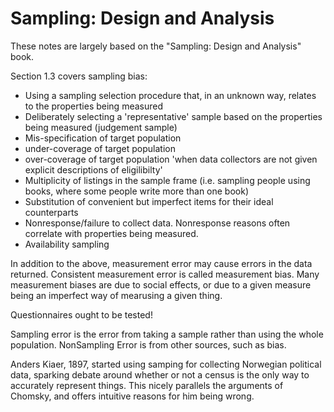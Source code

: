 Sampling: Design and Analysis
=============================
These notes are largely based on the "Sampling: Design and Analysis" book.

Section 1.3 covers sampling bias:

 * Using a sampling selection procedure that, in an unknown way, relates to the properties being measured
 * Deliberately selecting a 'representative' sample based on the properties being measured (judgement sample)
 * Mis-specification of target population
 * under-coverage of target population
 * over-coverage of target population 'when data collectors are not given explicit descriptions of eligilibilty'
 * Multiplicity of listings in the sample frame (i.e. sampling people using books, where some people write more than one book)
 * Substitution of convenient but imperfect items for their ideal counterparts
 * Nonresponse/failure to collect data.  Nonresponse reasons often correlate with properties being measured.
 * Availability sampling

In addition to the above, measurement error may cause errors in the data returned.  Consistent measurement error is called measurement bias.  Many measurement biases are due to social effects, or due to a given measure being an imperfect way of mearusing a given thing.

Questionnaires ought to be tested!  

Sampling error is the error from taking a sample rather than using the whole population.  NonSampling Error is from other sources, such as bias.

Anders Kiaer, 1897, started using samping for collecting Norwegian political data, sparking debate around whether or not a census is the only way to accurately represent things.   This nicely parallels the arguments of Chomsky, and offers intuitive reasons for him being wrong.
